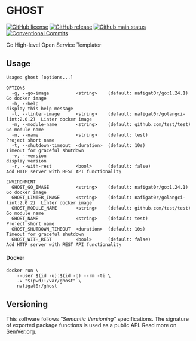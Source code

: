 # GHOST
[![GitHub license][License img]][License src] [![GitHub release][Release img]][Release src] [![Github main status][Github main status badge]][Github main status src] [![Conventional Commits][Conventional commits badge]][Conventional commits src]

Go High-level Open Service Templater

## Usage

```shell
Usage: ghost [options...]

OPTIONS
  -g, --go-image          <string>    (default: nafigat0r/go:1.24.1)            Go docker image
  -h, --help                                                                    display this help message
  -l, --linter-image      <string>    (default: nafigat0r/golangci-lint:2.0.2)  Linter docker image
  -m, --module-name       <string>    (default: github.com/test/test)           Go module name
  -n, --name              <string>    (default: test)                           Project short name
  -t, --shutdown-timeout  <duration>  (default: 10s)                            Timeout for graceful shutdown
  -v, --version                                                                 display version
  -r, --with-rest         <bool>      (default: false)                          Add HTTP server with REST API functionality

ENVIRONMENT
  GHOST_GO_IMAGE          <string>    (default: nafigat0r/go:1.24.1)            Go docker image
  GHOST_LINTER_IMAGE      <string>    (default: nafigat0r/golangci-lint:2.0.2)  Linter docker image
  GHOST_MODULE_NAME       <string>    (default: github.com/test/test)           Go module name
  GHOST_NAME              <string>    (default: test)                           Project short name
  GHOST_SHUTDOWN_TIMEOUT  <duration>  (default: 10s)                            Timeout for graceful shutdown
  GHOST_WITH_REST         <bool>      (default: false)                          Add HTTP server with REST API functionality
```

#### Docker
```shell
docker run \
    --user $(id -u):$(id -g) --rm -ti \
    -v "$(pwd):/var/ghost" \
    nafigat0r/ghost
```

## Versioning
This software follows *"Semantic Versioning"* specifications. The signature of exported package functions is used
as a public API. Read more on [SemVer.org][semver src].


[License img]: https://img.shields.io/github/license/nafigator/ghost?color=teal
[License src]: https://www.tldrlegal.com/license/mit-license
[Release img]: https://img.shields.io/github/v/tag/nafigator/ghost?logo=github&color=teal&filter=!*/*
[Release src]: https://github.com/nafigator/ghost
[Github main status src]: https://github.com/nafigator/ghost/actions/workflows/daily.yml?query=branch%3Amain
[Github main status badge]: https://github.com/nafigator/ghost/actions/workflows/daily.yml/badge.svg?branch=main
[Conventional commits src]: https://conventionalcommits.org
[Conventional commits badge]: https://img.shields.io/badge/Conventional%20Commits-1.0.0-teal.svg
[semver src]: http://semver.org
